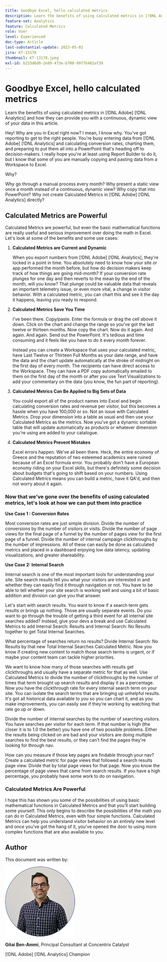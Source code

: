 ```yaml
---
title: Goodbye Excel, hello calculated metrics
description: Learn the benefits of using calculated metrics in [!DNL Adobe] [!DNL Analytics] and how they can provide you with a continuous, dynamic view of your data in this article.
feature-set: Analytics
feature: Calculated Metrics
role: User
level: Experienced
doc-type: Article
last-substantial-update: 2023-05-02
jira: KT-13178
thumbnail: KT-13178.jpeg
exl-id: b233d6d0-2e89-473e-b700-9977b402af39
---
```

# Goodbye Excel, hello calculated metrics

Learn the benefits of using calculated metrics in [!DNL Adobe] [!DNL Analytics] and how they can provide you with a continuous, dynamic view of your data in this article.

Hey! Why are you in Excel right now? I mean, I know why. You've got reporting to get to the right people. You're busy entering data from [!DNL Adobe] [!DNL Analytics] and calculating conversion rates, charting them, and preparing to put them all into a PowerPoint that's heading off to decision-makers. I really hope you're at least using Report Builder to do it, but I know that some of you are manually copying and pasting data from a Workspace to Excel.
 
Why?
 
Why go through a manual process every month? Why present a static view once a month instead of a continuous, dynamic view? Why copy that into PowerPoint? Why not create Calculated Metrics in [!DNL Adobe] [!DNL Analytics] directly?
 
## Calculated Metrics are Powerful
 
Calculated Metrics are powerful, but even the basic mathematical functions are really useful and serious improvement over doing the math in Excel. Let's look at some of the benefits and some use cases:
 
1. **Calculated Metrics are Current and Dynamic**
 
    When you export numbers from [!DNL Adobe] [!DNL Analytics], they're locked in a point in time. You absolutely need to know how your site or app performed the month before, but how do decision makers keep track of how things are going mid-month? If your conversion rate plunges for one day and then reverts to the mean by the end of the month, will you know? That plunge could be valuable data that reveals an important telemetry issue, or even more vital, a change in visitor behavior. With a calculated metric, you can chart this and see it the day it happens, leaving you ready to respond. 
 
1. **Calculated Metrics Save You Time**
 
    I've been there. Copy/paste. Enter the formula or drag the cell above it down. Click on the chart and change the range so you've got the last twelve or thirteen months. Now copy the chart. Now do it again. And again. And again. Send out the PowerPoint. It's tedious and time consuming and it feels like you have to do it every month forever. 
 
    Instead you can create a Workspace that uses your calculated metric, have Last Twelve or Thirteen Full Months as your date range, and have the data and the chart update automatically at the stroke of midnight on the first day of every month. The recipients can have direct access to the Workspace. They can have a PDF copy automatically emailed to them on the first day of the month or after you use Text Visualizations to add your commentary on the data (you know, the fun part of reporting). 
 
1. **Calculated Metrics Can Be Applied to Big Sets of Data**
 
    You could export all of the product names into Excel and begin calculating conversion rates and revenue per visitor, but this becomes a hassle when you have 100,000 or so. Not an issue with Calculated Metrics. Drop your dimension into a table as usual and then use your Calculated Metrics as the metrics. Now you've got a dynamic sortable table that will update automatically as products or whatever dimension you're using are added to your catalogue.  
 
1. **Calculated Metrics Prevent Mistakes**
 
    Excel errors happen. We've all been there. Heck, the entire economy of Greece and the reputation of two esteemed academics were ruined because of an Excel formula error. You probably don't have a European economy riding on your Excel skills, but there's definitely some decision about budgets that's going to shift based on your numbers. Using Calculated Metrics means you can build a metric, have it QA'd, and then not worry about it again.  

### Now that we've gone over the benefits of using calculated metrics, let's look at how we can put them into practice 
 
**Use Case 1 : Conversion Rates**
 
Most conversion rates are just simple division. Divide the number of conversions by the number of visitors or visits. Divide the number of page views for the final page of a funnel by the number of pages view for the first page of a funnel. Divide the number of internal campaign clickthroughs by the number of impressions. All of these can easily be done as calculated metrics and placed in a dashboard enjoying low data latency, updating visualizations, and greater shareability. 
 
**Use Case 2: Internal Search**
 
Internal search is one of the most important tools for understanding your site. Site search results tell you what your visitors are interested in and whether they can easily find it through navigation or not. You have to be able to tell whether your site search is working well and using a bit of basic addition and division can give you that answer. 
 
Let's start with search results. You want to know if a search term gets results or brings up nothing. Those are usually separate events. Do you want to go through the trouble of getting a third event for all internal site searches added? Instead, give your devs a break and use Calculated Metrics to add Internal Search: Results and Internal Search: No Results together to get Total Internal Searches. 
 
What percentage of searches return no results? Divide Internal Search: No Results by that new Total Internal Searches Calculated Metric. Now you know if creating new content to match those search terms is urgent, or if maybe your content team can tackle higher priorities.  
 
We want to know how many of those searches with results get clickthroughs and usually have a separate metric for that as well. Use Calculated Metrics to divide the number of clickthroughs by the number of times that term brought up search results and display it as a percentage. Now you have the clickthrough rate for every internal search term on your site. You can isolate the search terms that are bringing up unhelpful results. It's got all historical data available to you so you can chart it, and as you make improvements, you can easily see if they're working by watching that rate go up or down. 
 
Divide the number of internal searches by the number of searching visitors. You have searches per visitor for each term. If that number is high (the closer it is to 1.0 the better) you have one of two possible problems. Either the results being clicked on are bad and your visitors are doing multiple searches to find the best results, or they can't find the pages they're looking for through nav. 
 
How can you measure if those key pages are findable through your nav? Create a calculated metric for page views that followed a search results page view. Divide that by total page views for that page. Now you know the percentage of page views that came from search results. If you have a high percentage, you probably have some work to do on navigation. 
 
### Calculated Metrics Are Powerful 
 
I hope this has shown you some of the possibilities of using basic mathematical functions in Calculated Metrics and that you'll start building some yourself. This only begins to describe the possibilities of the math you can do in Calculated Metrics, even with four simple functions. Calculated Metrics can help you understand visitor behavior on an entirely new level and once you've got the hang of it, you've opened the door to using more complex functions that are also available to you.

## Author

This document was written by:

![Gittai headshot](assets/gittai.png)

**Gitai Ben-Ammi**, Principal Consultant at Concentrix Catalyst

[!DNL Adobe] [!DNL Analytics] Champion

